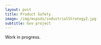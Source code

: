```yaml
---
layout: post
title: Product Safety
image: /img/mspsds/industrialStrategy2.jpg
subtitle: Gov project
---
```



Work in progress.


 
 



 


 
 
 
 
 
 
 
 
 
 
 
 
 
 
 
 
 
 
